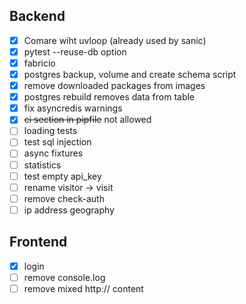 ## Backend
- [x] Comare wiht uvloop (already used by sanic)
- [x] pytest --reuse-db option
- [x] fabricio
- [x] postgres backup, volume and create schema script
- [x] remove downloaded packages from images
- [x] postgres rebuild removes data from table
- [x] fix asyncredis warnings
- [x] ~~ci section in pipfile~~ not allowed
- [ ] loading tests
- [ ] test sql injection
- [ ] async fixtures
- [ ] statistics
- [ ] test empty api_key
- [ ] rename visitor -> visit
- [ ] remove check-auth
- [ ] ip address geography

## Frontend
- [x] login
- [ ] remove console.log
- [ ] remove mixed http:// content
